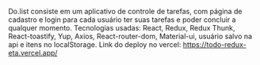 Do.list consiste em um aplicativo de controle de tarefas, com página de cadastro e login para cada usuário ter suas tarefas e poder concluir a qualquer momento.
Tecnologias usadas:
React, Redux, Redux Thunk, React-toastify, Yup, Axios, React-router-dom, Material-ui, usuário salvo na api e itens no localStorage.
Link do deploy no vercel: https://todo-redux-eta.vercel.app/
